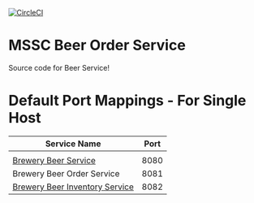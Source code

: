 [![CircleCI](https://circleci.com/gh/JulioAvalos/mssc-beer-order-service.svg?style=svg)](https://circleci.com/gh/JulioAvalos/mssc-beer-order-service)
# MSSC Beer Order Service

Source code for Beer Service!

# Default Port Mappings - For Single Host
| Service Name | Port | 
| --------| -----|
|  |  |
| [Brewery Beer Service](https://github.com/JulioAvalos/mssc-beer-service) | 8080 |
| Brewery Beer Order Service  | 8081 |
| [Brewery Beer Inventory Service](https://github.com/JulioAvalos/mssc-beer-inventory-service) | 8082 |